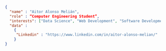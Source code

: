 ```json
 { 
   "name" : "Aitor Alonso Melián",
   "role" : “Computer Engineering Student”,
   "interests": ["Data Science", "Web Development", "Software Development"],
   "data" : 
     { 
      "Linkedin" : "https://www.linkedin.com/in/aitor-alonso-melian/"
     }
 }
```



<!--
**AitorAlonsoMelian/AitorAlonsoMelian** is a ✨ _special_ ✨ repository because its `README.md` (this file) appears on your GitHub profile.

Here are some ideas to get you started:

- 🔭 I’m currently working on ...
- 🌱 I’m currently learning ...
- 👯 I’m looking to collaborate on ...
- 🤔 I’m looking for help with ...
- 💬 Ask me about ...
- 📫 How to reach me: ...
- 😄 Pronouns: ...
- ⚡ Fun fact: ...
-->
